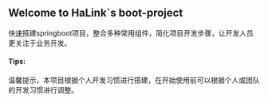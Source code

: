 ## Welcome to HaLink`s boot-project
快速搭建springboot项目，整合多种常用组件，简化项目开发步骤，让开发人员更关注于业务开发。

#### Tips:
温馨提示，本项目根据个人开发习惯进行搭建，在开始使用前可以根据个人或团队的开发习惯进行调整。



